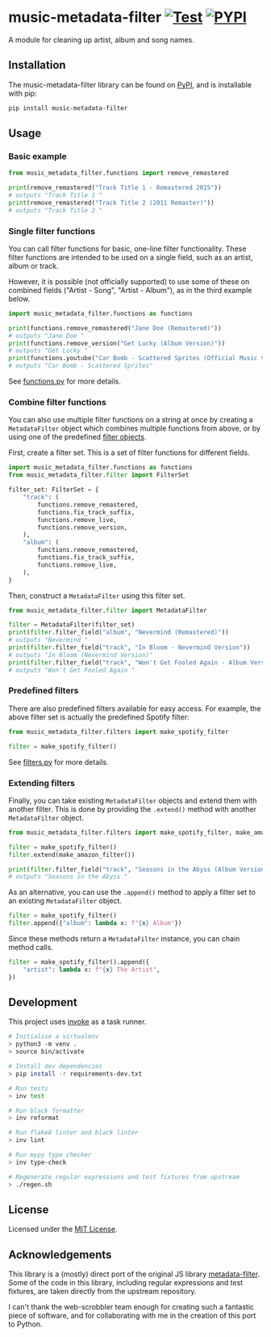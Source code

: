 # music-metadata-filter [![Test][workflowbadge]][workflow] [![PYPI][pypibadge]][PyPI]

A module for cleaning up artist, album and song names.

## Installation

The music-metadata-filter library can be found on [PyPI], and is installable with pip:

```sh
pip install music-metadata-filter
```

## Usage

### Basic example

```python
from music_metadata_filter.functions import remove_remastered

print(remove_remastered("Track Title 1 - Remastered 2015"))
# outputs "Track Title 1 "
print(remove_remastered("Track Title 2 (2011 Remaster)"))
# outputs "Track Title 2 "
```

### Single filter functions

You can call filter functions for basic, one-line filter functionality.
These filter functions are intended to be used on a single field, such as
an artist, album or track.

However, it is possible (not officially supported) to use some of these on
combined fields ("Artist - Song", "Artist - Album"), as in the third example below.

```python
import music_metadata_filter.functions as functions

print(functions.remove_remastered("Jane Doe (Remastered)"))
# outputs "Jane Doe "
print(functions.remove_version("Get Lucky (Album Version)"))
# outputs "Get Lucky "
print(functions.youtube("Car Bomb - Scattered Sprites (Official Music Video)"))
# outputs "Car Bomb - Scattered Sprites"
```

See [functions.py](music_metadata_filter/functions.py) for more details.

### Combine filter functions

You can also use multiple filter functions on a string at once by creating a
`MetadataFilter` object which combines multiple functions from above,
or by using one of the predefined [filter objects](#predefined-filters).

First, create a filter set. This is a set of filter functions for different
fields.

```python
import music_metadata_filter.functions as functions
from music_metadata_filter.filter import FilterSet

filter_set: FilterSet = {
    "track": (
        functions.remove_remastered,
        functions.fix_track_suffix,
        functions.remove_live,
        functions.remove_version,
    ),
    "album": (
        functions.remove_remastered,
        functions.fix_track_suffix,
        functions.remove_live,
    ),
}
```

Then, construct a `MetadataFilter` using this filter set.

```python
from music_metadata_filter.filter import MetadataFilter

filter = MetadataFilter(filter_set)
print(filter.filter_field("album", "Nevermind (Remastered)"))
# outputs "Nevermind "
print(filter.filter_field("track", "In Bloom - Nevermind Version"))
# outputs "In Bloom (Nevermind Version)"
print(filter.filter_field("track", "Won't Get Fooled Again - Album Version"))
# outputs "Won't Get Fooled Again "
```

### Predefined filters

There are also predefined filters available for easy access. For example,
the above filter set is actually the predefined Spotify filter:

```python
from music_metadata_filter.filters import make_spotify_filter

filter = make_spotify_filter()
```

See [filters.py](music_metadata_filter/filters.py) for more details.

### Extending filters

Finally, you can take existing `MetadataFilter` objects and extend them with another filter.
This is done by providing the `.extend()` method with another `MetadataFilter` object.

```python
from music_metadata_filter.filters import make_spotify_filter, make_amazon_filter

filter = make_spotify_filter()
filter.extend(make_amazon_filter())

print(filter.filter_field("track", "Seasons in the Abyss (Album Version)"))
# outputs "Seasons in the Abyss "
```

As an alternative, you can use the `.append()` method to apply a filter set to
an existing `MetadataFilter` object.

```python
filter = make_spotify_filter()
filter.append({"album": lambda x: f"{x} Album"})
```

Since these methods return a `MetadataFilter` instance, you can chain method calls.

```python
filter = make_spotify_filter().append({
    "artist": lambda x: f"{x} The Artist",
})
```

## Development

This project uses [invoke] as a task runner.

```sh
# Initialise a virtualenv
> python3 -m venv .
> source bin/activate

# Install dev dependencies
> pip install -r requirements-dev.txt

# Run tests
> inv test

# Run black formatter
> inv reformat

# Run flake8 linter and black linter
> inv lint

# Run mypy type checker
> inv type-check

# Regenerate regular expressions and test fixtures from upstream
> ./regen.sh
```

## License

Licensed under the [MIT License](LICENSE.md).

## Acknowledgements

This library is a (mostly) direct port of the original JS library
[metadata-filter](https://github.com/web-scrobbler/metadata-filter).
Some of the code in this library, including regular expressions and test fixtures,
are taken directly from the upstream repository.

I can't thank the web-scrobbler team enough for creating such a fantastic
piece of software, and for collaborating with me in the creation of this
port to Python.

<!-- Badges -->

[pypibadge]: https://img.shields.io/pypi/v/music-metadata-filter
[workflowbadge]: https://img.shields.io/github/workflow/status/djmattyg007/music-metadata-filter/Test?label=test

<!-- Related pages -->

[PyPI]: https://pypi.org/project/music-metadata-filter
[workflow]: https://github.com/djmattyg007/music-metadata-filter/actions?query=workflow%3ATest
[invoke]: https://github.com/pyinvoke/invoke

